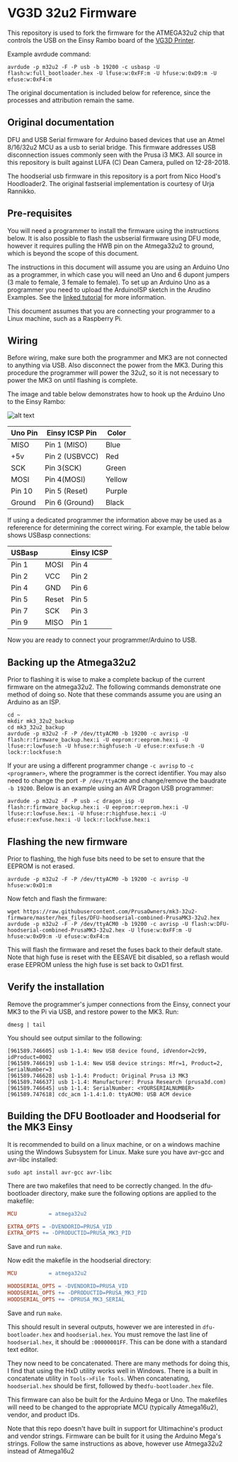# VG3D 32u2 Firmware

This repository is used to fork the firmware for the ATMEGA32u2 chip that controls the USB on the Einsy Rambo board of the [VG3D Printer](https://www.vegetronix.com/Products/3D-Printers).

Example avrdude command:

`avrdude -p m32u2 -F -P usb -b 19200 -c usbasp -U flash:w:full_bootloader.hex -U lfuse:w:0xFF:m -U hfuse:w:0xD9:m -U efuse:w:0xF4:m`

The original documentation is included below for reference, since the processes and attribution remain the same.

## Original documentation

DFU and USB Serial firmware for Arduino based devices that use an Atmel 8/16/32u2 MCU as a usb to serial bridge.  This firmware addresses USB disconnection issues commonly seen with the Prusa i3 MK3.  All source in this repository is built against LUFA (C) Dean Camera, pulled on 12-28-2018.

The hoodserial usb firmware in this repository is a port from Nico Hood's Hoodloader2.  The original fastserial implementation is courtesy of Urja Rannikko.

Pre-requisites
--------------

You will need a programmer to install the firmware using the instructions below.  It is also possible to flash the usbserial firmware using DFU mode, however it requires pulling the HWB pin on the Atmega32u2 to ground, which is beyond the scope of this document.

The instructions in this document will assume you are using an Arduino Uno as a programmer, in which case you will need an Uno and 6 dupont jumpers (3 male to female, 3 female to female).  To set up an Arduino Uno as a programmer you need to upload the ArduinoISP sketch in the Arudino Examples.  See the [linked tutorial](https://www.arduino.cc/en/tutorial/arduinoISP) for more information.

This document assumes that you are connecting your programmer to a Linux machine, such as a Raspberry Pi.

Wiring
------

Before wiring, make sure both the programmer and MK3 are not connected to anything via USB.  Also disconnect the power from the MK3.  During this procedure the programmer will power the 32u2, so it is not necessary to power the MK3 on until flashing is complete.

The image and table below demonstrates how to hook up the Arduino Uno to the Einsy Rambo:

![alt text](./images/einsy_uno.png "Einsy Uno Connection")

| Uno Pin | Einsy ICSP Pin | Color |
|---------|-----------|-------|
| MISO | Pin 1 (MISO) | Blue |
| +5v | Pin 2 (USBVCC) | Red |
| SCK | Pin 3(SCK) | Green |
| MOSI | Pin 4(MOSI) | Yellow |
| Pin 10  | Pin 5 (Reset)| Purple |
| Ground | Pin 6 (Ground) | Black |

If using a dedicated programmer the information above may be used as a refererence for determining the correct wiring.  For example, the table below shows USBasp connections:

| USBasp | | Einsy ICSP|
|--------|-|-----------|
| Pin 1 | MOSI | Pin 4 |
| Pin 2 | VCC | Pin 2 |
| Pin 4 | GND | Pin 6 |
| Pin 5 | Reset  | Pin 5 |
| Pin 7 | SCK | Pin 3 |
| Pin 9 | MISO | Pin 1|

Now you are ready to connect your programmer/Arduino to USB.

Backing up the Atmega32u2
--------------------------

Prior to flashing it is wise to make a complete backup of the current firmware on the atmega32u2.  The following commands demonstrate one method of doing so. Note that these commands assume you are using an Arduino as an ISP.

```
cd ~
mkdir mk3_32u2_backup
cd mk3_32u2_backup
avrdude -p m32u2 -F -P /dev/ttyACM0 -b 19200 -c avrisp -U flash:r:firmware_backup.hex:i -U eeprom:r:eeprom.hex:i -U lfuse:r:lowfuse:h -U hfuse:r:highfuse:h -U efuse:r:exfuse:h -U lock:r:lockfuse:h
```

If your are using a different programmer change `-c avrisp` to `-c <programmer>`, where the programmer is the correct identifier.  You may also need to change the port `-P /dev/ttyACM0` and change/remove the baudrate `-b 19200`. Below is an example using an AVR Dragon USB programmer:
```
avrdude -p m32u2 -F -P usb -c dragon_isp -U flash:r:firmware_backup.hex:i -U eeprom:r:eeprom.hex:i -U lfuse:r:lowfuse.hex:i -U hfuse:r:highfuse.hex:i -U efuse:r:exfuse.hex:i -U lock:r:lockfuse.hex:i
```

Flashing the new firmware
--------------------------

Prior to flashing, the high fuse bits need to be set to ensure that the EEPROM is not erased.

```
avrdude -p m32u2 -F -P /dev/ttyACM0 -b 19200 -c avrisp -U hfuse:w:0xD1:m
```

Now fetch and flash the firmware:

```
wget https://raw.githubusercontent.com/PrusaOwners/mk3-32u2-firmware/master/hex_files/DFU-hoodserial-combined-PrusaMK3-32u2.hex
avrdude -p m32u2 -F -P /dev/ttyACM0 -b 19200 -c avrisp -U flash:w:DFU-hoodserial-combined-PrusaMK3-32u2.hex -U lfuse:w:0xFF:m -U hfuse:w:0xD9:m -U efuse:w:0xF4:m
```

This will flash the firmware and reset the fuses back to their default state.  Note that high fuse is reset with the EESAVE bit disabled, so a reflash would erase EEPROM unless the high fuse is set back to 0xD1 first.

Verify the installation
-----------------------
Remove the programmer's jumper connections from the Einsy, connect your MK3 to the Pi via USB, and restore power to the MK3.  Run:

```
dmesg | tail
```

You should see output similar to the following:

```
[961589.746605] usb 1-1.4: New USB device found, idVendor=2c99, idProduct=0002
[961589.746619] usb 1-1.4: New USB device strings: Mfr=1, Product=2, SerialNumber=3
[961589.746628] usb 1-1.4: Product: Original Prusa i3 MK3
[961589.746637] usb 1-1.4: Manufacturer: Prusa Research (prusa3d.com)
[961589.746645] usb 1-1.4: SerialNumber: <YOURSERIALNUMBER>
[961589.747618] cdc_acm 1-1.4:1.0: ttyACM0: USB ACM device
```

Building the DFU Bootloader and Hoodserial for the MK3 Einsy
------------------------------------------------------------
It is recommended to build on a linux machine, or on a windows machine using the Windows Subsystem for Linux.  Make sure you have avr-gcc and avr-libc installed:
```
sudo apt install avr-gcc avr-libc
```

There are two makefiles that need to be correctly changed. In the dfu-bootloader directory, make sure the following options are applied to the makefile:

```makefile
MCU          = atmega32u2

EXTRA_OPTS = -DVENDORID=PRUSA_VID
EXTRA_OPTS += -DPRODUCTID=PRUSA_MK3_PID
```

Save and run `make`.

Now edit the makefile in the hoodserial directory:

```makefile
MCU          = atmega32u2

HOODSERIAL_OPTS = -DVENDORID=PRUSA_VID
HOODSERIAL_OPTS += -DPRODUCTID=PRUSA_MK3_PID
HOODSERIAL_OPTS += -DPRUSA_MK3_SERIAL
```

Save and run `make`.

This should result in several outputs, however we are interested in `dfu-bootloader.hex` and `hoodserial.hex`.  You must remove the last line of `hoodserial.hex`, it should be `:00000001FF`.  This can be done with a standard text editor.

They now need to be concatenated. There are many methods for doing this, I find that using the HxD utility works well in Windows.  There is a built in concatenate utility in `Tools->File Tools`.  When concatenating, `hoodserial.hex` should be first, followed by the`dfu-bootloader.hex` file.

This firmware can also be built for the Arduino Mega or Uno.  The makefiles will need to be changed to the appropriate MCU (typically Atmega16u2), vendor, and product IDs.

Note that this repo doesn't have built in support for Ultimachine's product and vendor strings.  Firmware can be built for it using the Arduino Mega's strings.  Follow the same instructions as above, however use Atmega32u2 instead of Atmega16u2
